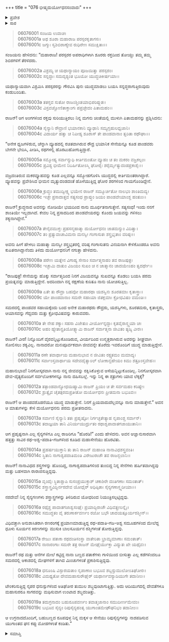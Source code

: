 +++
title = "076 ಭೀಷ್ಮದುರ್ಯೋಧನಸಂವಾದಃ"
+++

<details><summary>ಪ್ರವೇಶ</summary>


।।   ಓಂ ಓಂ ನಮೋ ನಾರಾಯಣಾಯ।।   ಶ್ರೀ ವೇದವ್ಯಾಸಾಯ ನಮಃ ।।

ಶ್ರೀ ಕೃಷ್ಣದ್ವೈಪಾಯನ ವೇದವ್ಯಾಸ ವಿರಚಿತ  

**ಶ್ರೀ ಮಹಾಭಾರತ**

**ಭೀಷ್ಮ ಪರ್ವ**

**ಭೀಷ್ಮವಧ ಪರ್ವ**

**ಅಧ್ಯಾಯ 76**

</details>

<details><summary>ಸಾರ</summary>

ದುರ್ಯೋಧನ-ಭೀಷ್ಮರ ಸಂವಾದ (1-12). ಕುರುಸೇನೆಯು ಪುನಃ ಯುದ್ಧಕ್ಕೆ ಹೊರಟಿದುದು (13-19).


</details>


> 06076001 ಸಂಜಯ ಉವಾಚ।   
06076001a ಅಥ ಶೂರಾ ಮಹಾರಾಜ ಪರಸ್ಪರಕೃತಾಗಸಃ।   
06076001c ಜಗ್ಮುಃ ಸ್ವಶಿಬಿರಾಣ್ಯೇವ ರುಧಿರೇಣ ಸಮುಕ್ಷಿತಾಃ।।

ಸಂಜಯನು ಹೇಳಿದನು: “ಮಹಾರಾಜ! ಪರಸ್ಪರರ ಅಪರಾಧಿಗಳಾಗಿ ಶೂರರು ರಕ್ತದಿಂದ ತೋಯ್ದು ತಮ್ಮ ತಮ್ಮ ಶಿಬಿರಗಳಿಗೆ ತೆರಳಿದರು.

> 06076002a ವಿಶ್ರಮ್ಯ ಚ ಯಥಾನ್ಯಾಯಂ ಪೂಜಯಿತ್ವಾ ಪರಸ್ಪರಂ।   
06076002c ಸನ್ನದ್ಧಾಃ ಸಮದೃಶ್ಯಂತ ಭೂಯೋ ಯುದ್ಧಚಿಕೀರ್ಷಯಾ।।

ಯಥಾನ್ಯಾಯವಾಗಿ ವಿಶ್ರಮಿಸಿ ಪರಸ್ಪರರನ್ನು ಗೌರವಿಸಿ ಪುನಃ ಯುದ್ಧಮಾಡಲು ಬಯಸಿ ಸನ್ನದ್ಧರಾಗುತ್ತಿರುವುದು ಕಂಡುಬಂದಿತು.

> 06076003a ತತಸ್ತವ ಸುತೋ ರಾಜಂಶ್ಚಿಂತಯಾಭಿಪರಿಪ್ಲುತಃ।   
06076003c ವಿಸ್ರವಚ್ಚೋಣಿತಾಕ್ತಾಂಗಃ ಪಪ್ರಚ್ಛೇದಂ ಪಿತಾಮಹಂ।।

ರಾಜನ್! ಆಗ ಅಂಗಗಳಿಂದ ರಕ್ತವು ಸುರಿಯುತ್ತಿರಲು ನಿನ್ನ ಮಗನು ಚಿಂತೆಯಲ್ಲಿ ಮುಳುಗಿ ಪಿತಾಮಹನನ್ನು ಪ್ರಶ್ನಿಸಿದನು:

> 06076004a ಸೈನ್ಯಾನಿ ರೌದ್ರಾಣಿ ಭಯಾನಕಾನಿ
	ವ್ಯೂಢಾನಿ ಸಮ್ಯಗ್ಬಹುಲಧ್ವಜಾನಿ।   
> 06076004c ವಿದಾರ್ಯ ಹತ್ವಾ ಚ ನಿಪೀಡ್ಯ ಶೂರಾಸ್
	ತೇ ಪಾಂಡವಾನಾಂ ತ್ವರಿತಾ ರಥೌಘಾಃ।।   

“ಅನೇಕ ಧ್ವಜಗಳಿರುವ, ಚೆನ್ನಾಗಿ ವ್ಯೂಹದಲ್ಲಿ ರಚಿತವಾಗಿರುವ ರೌದ್ರ ಭಯಾನಿಕ ಸೇನೆಯನ್ನೂ ಕೂಡ ಪಾಂಡವರು ಬೇಗನೇ ಭೇದಿಸಿ, ಪೀಡಿಸಿ, ರಥಗಳಲ್ಲಿ ಹೊರಟುಹೋಗುತ್ತಿದ್ದಾರೆ.

> 06076005a ಸಮ್ಮೋಹ್ಯ ಸರ್ವಾನ್ಯುಧಿ ಕೀರ್ತಿಮಂತೋ
	ವ್ಯೂಹಂ ಚ ತಂ ಮಕರಂ ವಜ್ರಕಲ್ಪಂ।   
> 06076005c ಪ್ರವಿಶ್ಯ ಭೀಮೇನ ನಿಬರ್ಹಿತೋಽಸ್ಮಿ
	ಘೋರೈಃ ಶರೈರ್ಮೃತ್ಯುದಂಡಪ್ರಕಾಶೈಃ।।   

ವಜ್ರದಂತಿರುವ ಮಕರವ್ಯೂಹವನ್ನು ಕೂಡ ಎಲ್ಲವನ್ನೂ ಸಮ್ಮೋಹಗೊಳಿಸಿ ಯುದ್ಧದಲ್ಲಿ ಕೀರ್ತಿಮಂತರಾಗಿದ್ದಾರೆ. ವ್ಯೂಹವನ್ನು ಪ್ರವೇಶಿಸಿದ ಭೀಮನ ಮೃತ್ಯುದಂಡದಂತೆ ಹೊಳೆಯುತ್ತಿದ್ದ ಘೋರ ಶರಗಳಿಂದ ಗಾಯಗೊಂಡಿದ್ದೇನೆ.

> 06076006a ಕ್ರುದ್ಧಂ ತಮುದ್ವೀಕ್ಷ್ಯ ಭಯೇನ ರಾಜನ್
	ಸಮ್ಮೂರ್ಚಿತೋ ನಾಲಭಂ ಶಾಂತಿಮದ್ಯ।   
> 06076006c ಇಚ್ಛೇ ಪ್ರಸಾದಾತ್ತವ ಸತ್ಯಸಂಧ
	ಪ್ರಾಪ್ತುಂ ಜಯಂ ಪಾಂಡವೇಯಾಂಶ್ಚ ಹಂತುಂ।।   

ರಾಜನ್! ಕ್ರುದ್ಧನಾದ ಅವನನ್ನು ನೋಡಿಯೇ ಭಯದಿಂದ ನಾನು ಮೂರ್ಛಿತನಾಗುತ್ತೇನೆ. ಸತ್ಯಸಂಧ! ಇಂದು ನನಗೆ ಶಾಂತಿಯೇ ಇಲ್ಲದಾಗಿದೆ. ಕೇವಲ ನಿನ್ನ ಪ್ರಸಾದದಿಂದ ಪಾಂಡವೇಯರನ್ನು ಕೊಂದು ಜಯವನ್ನು ಗಳಿಸಲು ಶಕ್ಯನಾಗಿದ್ದೇನೆ.”

> 06076007a ತೇನೈವಮುಕ್ತಃ ಪ್ರಹಸನ್ಮಹಾತ್ಮಾ
	ದುರ್ಯೋಧನಂ ಜಾತಮನ್ಯುಂ ವಿದಿತ್ವಾ।   
> 06076007c ತಂ ಪ್ರತ್ಯುವಾಚಾವಿಮನಾ ಮನಸ್ವೀ
	ಗಂಗಾಸುತಃ ಶಸ್ತ್ರಭೃತಾಂ ವರಿಷ್ಠಃ।।   

ಅವನು ಹೀಗೆ ಹೇಳಲು ಮಹಾತ್ಮಾ ಮನಸ್ವೀ ಶಸ್ತ್ರಭೃತರಲ್ಲಿ ವರಿಷ್ಠ ಗಂಗಾಸುತನು ವಿನಯನಾಗಿ ಕೇಳಿಕೊಂಡರೂ ಅವನು ಕುಪಿತನಾಗಿದ್ದಾನೆಂದು ತಿಳಿದು ದುರ್ಯೋಧನನಿಗೆ ನಗುತ್ತಾ ಹೇಳಿದನು.

> 06076008a ಪರೇಣ ಯತ್ನೇನ ವಿಗಾಹ್ಯ ಸೇನಾಂ
	ಸರ್ವಾತ್ಮನಾಹಂ ತವ ರಾಜಪುತ್ರ।   
> 06076008c ಇಚ್ಛಾಮಿ ದಾತುಂ ವಿಜಯಂ ಸುಖಂ ಚ
	ನ ಚಾತ್ಮಾನಂ ಚಾದಯೇಽಹಂ ತ್ವದರ್ಥೇ।।   

“ರಾಜಪುತ್ರ! ಸೇನೆಯನ್ನು ಹೊಕ್ಕು ಸರ್ವಾತ್ಮದಿಂದ ನಿನಗೆ ವಿಜಯವನ್ನೂ ಸುಖವನ್ನೂ ಕೊಡಲು ಬಯಸಿ ಪರಮ ಪ್ರಯತ್ನವನ್ನು ಮಾಡುತ್ತಿದ್ದೇನೆ. ಅದರಿಂದಾಗಿ ನನ್ನ ರಕ್ಷಣೆಯ ಕುರಿತೂ ನಾನು ಯೋಚಿಸುತ್ತಿಲ್ಲ.

> 06076009a ಏತೇ ತು ರೌದ್ರಾ ಬಹವೋ ಮಹಾರಥಾ
	ಯಶಸ್ವಿನಃ ಶೂರತಮಾಃ ಕೃತಾಸ್ತ್ರಾಃ।   
> 06076009c ಯೇ ಪಾಂಡವಾನಾಂ ಸಮರೇ ಸಹಾಯಾ
	ಜಿತಕ್ಲಮಾಃ ಕ್ರೋಧವಿಷಂ ವಮಂತಿ।।   

ಸಮರದಲ್ಲಿ ಪಾಂಡವರ ಸಹಾಯಕ್ಕೆಂದು ಬಂದ ಅನೇಕ ಮಹಾರಥರು ರೌದ್ರರು, ಯಶಸ್ವಿಗಳು, ಶೂರತಮರು, ಕೃತಾಸ್ತ್ರರು, ಆಯಾಸವನ್ನು ಗೆದ್ದವರು ಮತ್ತು ಕ್ರೋಧವಿಷವನ್ನು ಕಾರುವವರು.

> 06076010a ತೇ ನೇಹ ಶಕ್ಯಾಃ ಸಹಸಾ ವಿಜೇತುಂ
	ವೀರ್ಯೋನ್ನದ್ಧಾಃ ಕೃತವೈರಾಸ್ತ್ವಯಾ ಚ।   
> 06076010c ಅಹಂ ಹ್ಯೇತಾನ್ಪ್ರತಿಯೋತ್ಸ್ಯಾಮಿ ರಾಜನ್
	ಸರ್ವಾತ್ಮನಾ ಜೀವಿತಂ ತ್ಯಜ್ಯ ವೀರ।।   

ರಾಜನ್! ವೀರ! ನಿನ್ನೊಂದಿಗೆ ವೈರವನ್ನಿಟ್ಟುಕೊಂಡಿರುವ, ವೀರ್ಯದಿಂದ ಉನ್ಮತ್ತರಾಗಿರುವ ಅವರನ್ನು ಶೀಘ್ರವಾಗಿ ಸೋಲಿಸಲು ಶಕ್ಯವಿಲ್ಲ. ನಾನಾದರೋ ಮನಃಪೂರ್ವಕವಾಗಿ ಜೀವವನ್ನೇ ತೊರೆದು ಇವರೊಂದಿಗೆ ಯುದ್ಧ ಮಾಡುತ್ತಿದ್ದೇನೆ.

> 06076011a ರಣೇ ತವಾರ್ಥಾಯ ಮಹಾನುಭಾವ
	ನ ಜೀವಿತಂ ರಕ್ಷ್ಯತಮಂ ಮಮಾದ್ಯ।   
> 06076011c ಸರ್ವಾಂಸ್ತವಾರ್ಥಾಯ ಸದೇವದೈತ್ಯಾಽಲ್
	ಲೋಕಾನ್ದಹೇಯಂ ಕಿಮು ಶತ್ರೂಂಸ್ತವೇಹ।।   

ಮಹಾನುಭಾವ! ನಿನಗೋಸ್ಕರವಾಗಿ ನಾನು ನನ್ನ ಜೀವವನ್ನು ರಕ್ಷಿಸಿಕೊಳ್ಳುವ ಆಸೆಯನ್ನಿಟ್ಟುಕೊಂಡಿಲ್ಲ. ನಿನಗೋಸ್ಕರವಾಗಿ ದೇವ-ದೈತ್ಯರೊಂದಿಗೆ ಸರ್ವಲೋಕಗಳನ್ನೂ ನಾನು ದಹಿಸಬಲ್ಲೆ. ಇನ್ನು ನಿನ್ನ ಈ ಶತ್ರುಗಳು ಯಾವ ಲೆಕ್ಕಕ್ಕೆ?

> 06076012a ತತ್ಪಾಂಡವಾನ್ಯೋಧಯಿಷ್ಯಾಮಿ ರಾಜನ್
	ಪ್ರಿಯಂ ಚ ತೇ ಸರ್ವಮಹಂ ಕರಿಷ್ಯೇ।   
> 06076012c ಶ್ರುತ್ವೈವ ಚೈತತ್ಪರಮಪ್ರತೀತೋ
	ದುರ್ಯೋಧನಃ ಪ್ರೀತಮನಾ ಬಭೂವ।।   

ರಾಜನ್! ಆ ಪಾಂಡವರೊಡನೆಯೂ ಯುದ್ಧ ಮಾಡುತ್ತೇನೆ. ನಿನಗೆ ಪ್ರಿಯವಾದುದೆಲ್ಲವನ್ನೂ ನಾನು ಮಾಡುತ್ತೇನೆ.” ಅವನ ಆ ಮಾತುಗಳನ್ನು ಕೇಳಿ ದುರ್ಯೋಧನನು ಪರಮ ಪ್ರತೀತನಾದನು.

> 06076013a ಸರ್ವಾಣಿ ಸೈನ್ಯಾನಿ ತತಃ ಪ್ರಹೃಷ್ಟೋ
	ನಿರ್ಗಚ್ಛತೇತ್ಯಾಹ ನೃಪಾಂಶ್ಚ ಸರ್ವಾನ್।   
> 06076013c ತದಾಜ್ಞಯಾ ತಾನಿ ವಿನಿರ್ಯಯುರ್ದ್ರುತಂ
	ರಥಾಶ್ವಪಾದಾತಗಜಾಯುತಾನಿ।।   

ಆಗ ಪ್ರಹೃಷ್ಟನಾಗಿ ಎಲ್ಲ ಸೈನ್ಯಗಳಿಗೂ ಎಲ್ಲ ರಾಜರಿಗೂ “ಹೊರಡಿ!” ಎಂದು ಹೇಳಿದನು. ಅವನ ಆಜ್ಞಾನುಸಾರವಾಗಿ ಹತ್ತತ್ತು ಸಾವಿರ ರಥ-ಅಶ್ವ-ಪದಾತಿ-ಗಜಗಳಿಂದ ಕೂಡಿದ ಮಹಾಸೇನೆಯು ಹೊರಟಿತು.

> 06076014a ಪ್ರಹರ್ಷಯುಕ್ತಾನಿ ತು ತಾನಿ ರಾಜನ್
	ಮಹಾಂತಿ ನಾನಾವಿಧಶಸ್ತ್ರವಂತಿ।   
> 06076014c ಸ್ಥಿತಾನಿ ನಾಗಾಶ್ವಪದಾತಿಮಂತಿ
	ವಿರೇಜುರಾಜೌ ತವ ರಾಜನ್ಬಲಾನಿ।।   

ರಾಜನ್! ನಾನಾವಿಧದ ಶಸ್ತ್ರಗಳನ್ನು ಹೊಂದಿದ್ದ, ನಾಗಾಶ್ವಪದಾತಿಗಳಿಂದ ತುಂಬಿದ್ದ ನಿನ್ನ ಸೇನೆಗಳು ಹರ್ಷಿತವಾಗಿದ್ದವು ಮತ್ತು ಬಹಳವಾಗಿ ರಾರಾಜಿಸುತ್ತಿದ್ದವು.

> 06076015a ವೃಂದೈಃ ಸ್ಥಿತಾಶ್ಚಾಪಿ ಸುಸಂಪ್ರಯುಕ್ತಾಶ್
	ಚಕಾಶಿರೇ ದಂತಿಗಣಾಃ ಸಮಂತಾತ್।   
> 06076015c ಶಸ್ತ್ರಾಸ್ತ್ರವಿದ್ಭಿರ್ನರದೇವ ಯೋಧೈರ್
	ಅಧಿಷ್ಠಿತಾಃ ಸೈನ್ಯಗಣಾಸ್ತ್ವದೀಯಾಃ।।   

ನರದೇವ! ನಿನ್ನ ಸೈನ್ಯಗಣಗಳು ಶಸ್ತ್ರಾಸ್ತ್ರಗಳನ್ನು ತಿಳಿದಿರುವ ಯೋಧರಿಂದ ನಿಯಂತ್ರಿಸಲ್ಪಟ್ಟಿದ್ದವು.

> 06076016a ರಥೈಶ್ಚ ಪಾದಾತಗಜಾಶ್ವಸಂಘೈಃ
	ಪ್ರಯಾದ್ಭಿರಾಜೌ ವಿಧಿವತ್ಪ್ರಣುನ್ನೈಃ।   
> 06076016c ಸಮುದ್ಧತಂ ವೈ ತರುಣಾರ್ಕವರ್ಣಂ
	ರಜೋ ಬಭೌ ಚಾದಯತ್ಸೂರ್ಯರಶ್ಮೀನ್।।   

ವಿಧಿವತ್ತಾಗಿ ಅನುಶಾಸಿತರಾಗಿ ರಣರಂಗಕ್ಕೆ ಪ್ರಯಾಣಮಾಡುತ್ತಿದ್ದ ರಥ-ಪದಾತಿ-ಗಜ-ಅಶ್ವ ಸಮೂಹಗಳಿಂದ ಮೇಲೆದ್ದ ಧೂಳು ಸೂರ್ಯನ ಕಿರಣಗಳನ್ನು ಮುಸುಕಿ ಬಾಲಸೂರ್ಯನ ರಶ್ಮಿಗಳಂತೆ ತೋರುತ್ತಿದ್ದವು.

> 06076017a ರೇಜುಃ ಪತಾಕಾ ರಥದಂತಿಸಂಸ್ಥಾ
	ವಾತೇರಿತಾ ಭ್ರಾಮ್ಯಮಾಣಾಃ ಸಮಂತಾತ್।   
> 06076017c ನಾನಾರಂಗಾಃ ಸಮರೇ ತತ್ರ ರಾಜನ್
	ಮೇಘೈರ್ಯುಕ್ತಾ ವಿದ್ಯುತಃ ಖೇ ಯಥೈವ।।   

ರಾಜನ್! ರಥ ಮತ್ತು ಆನೆಗಳ ಮೇಲೆ ಕಟ್ಟಿದ್ದ ನಾನಾ ಬಣ್ಣದ ಪತಾಕೆಗಳು ಗಾಳಿಯಿಂದ ಬೀಸುತ್ತಾ ಎಲ್ಲ ಕಡೆಗಳಿಂದಲೂ ಸಮರದಲ್ಲಿ ಆಕಾಶದಲ್ಲಿ ಮೇಘಗಳಿಗೆ ತಾಗಿದ ಮಿಂಚುಗಳಂತೆ ಪ್ರಕಾಶಿಸುತ್ತಿದ್ದವು.

> 06076018a ಧನೂಂಷಿ ವಿಸ್ಫಾರಯತಾಂ ನೃಪಾಣಾಂ
	ಬಭೂವ ಶಬ್ದಸ್ತುಮುಲೋಽತಿಘೋರಃ।   
> 06076018c ವಿಮಥ್ಯತೋ ದೇವಮಹಾಸುರೌಘೈರ್
	ಯಥಾರ್ಣವಸ್ಯಾದಿಯುಗೇ ತದಾನೀಂ।।   

ಟೇಂಕರಿಸುತ್ತಿದ್ದ ನೃಪರ ಧನುಸ್ಸುಗಳಿಂದ ಅತಿಘೋರ ತುಮುಲ ಶಬ್ಧವುಂಟಾಗುತ್ತಿತ್ತು. ಅದು ಆದಿಯುಗದಲ್ಲಿ ದೇವತೆಗಳೂ ಮಹಾಸುರರೂ ಸಾಗರವನ್ನು ಮಥಿಸುವಾಗ ಉಂಟಾದ ಶಬ್ಧದಂತಿತ್ತು.

> 06076019a ತದುಗ್ರನಾದಂ ಬಹುರೂಪವರ್ಣಂ
	ತವಾತ್ಮಜಾನಾಂ ಸಮುದೀರ್ಣಮೇವಂ।   
> 06076019c ಬಭೂವ ಸೈನ್ಯಂ ರಿಪುಸೈನ್ಯಹಂತೃ
	ಯುಗಾಂತಮೇಘೌಘನಿಭಂ ತದಾನೀಂ।।  

ಆ ಉಗ್ರನಾದದೊಂದಿಗೆ, ಬಹುಬಣ್ಣದ ರೂಪವುಳ್ಳ ನಿನ್ನ ಮಕ್ಕಳ ಆ ಸೇನೆಯು ರಿಪುಸೈನ್ಯಗಳನ್ನು ನಾಶಪಡಿಸುವ ಯುಗಾಂತದ ಘನ ಕಪ್ಪು ಮೋಡಗಳಂತೆ ಕಂಡಿತು.”


<details><summary>ಸಮಾಪ್ತಿ</summary>


ಇತಿ ಶ್ರೀ ಮಹಾಭಾರತೇ ಭೀಷ್ಮ ಪರ್ವಣಿ ಭೀಷ್ಮವಧ ಪರ್ವಣಿ ಭೀಷ್ಮದುರ್ಯೋಧನಸಂವಾದೇ ಷಟ್ಸಪ್ತತಿತಮೋಽಧ್ಯಾಯಃ।।  
ಇದು ಶ್ರೀ ಮಹಾಭಾರತದಲ್ಲಿ ಭೀಷ್ಮ ಪರ್ವದಲ್ಲಿ ಭೀಷ್ಮವಧ ಪರ್ವದಲ್ಲಿ ಭೀಷ್ಮದುರ್ಯೋಧನಸಂವಾದ ಎನ್ನುವ ಎಪ್ಪತ್ತಾರನೇ ಅಧ್ಯಾಯವು.


</details>

